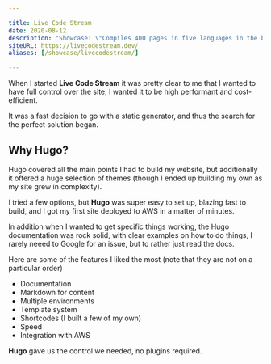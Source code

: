 ```yaml
---

title: Live Code Stream
date: 2020-08-12
description: "Showcase: \"Compiles 400 pages in five languages in the blink of an eye.\""
siteURL: https://livecodestream.dev/
aliases: [/showcase/livecodestream/]

---
```


When I started **Live Code Stream** it was pretty clear to me that I wanted to have full control over the site, I wanted it to be high performant and cost-efficient.

It was a fast decision to go with a static generator, and thus the search for the perfect solution began. 

## Why Hugo?
Hugo covered all the main points I had to build my website, but additionally it offered a huge selection of themes (though I ended up building my own as my site grew in complexity).

I tried a few options, but **Hugo** was super easy to set up, blazing fast to build, and I got my first site deployed to AWS in a matter of minutes.

In addition when I wanted to get specific things working, the Hugo documentation was rock solid, with clear examples on how to do things, I rarely neeed to Google for an issue, but to rather just read the docs.

Here are some of the features I liked the most (note that they are not on a particular order)

- Documentation
- Markdown for content
- Multiple environments
- Template system
- Shortcodes (I built a few of my own)
- Speed
- Integration with AWS

**Hugo** gave us the control we needed, no plugins required.
